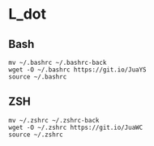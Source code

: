# L_dot
## Bash
```
mv ~/.bashrc ~/.bashrc-back
wget -O ~/.bashrc https://git.io/JuaYS
source ~/.bashrc
```
## ZSH
```
mv ~/.zshrc ~/.zshrc-back
wget -O ~/.zshrc https://git.io/JuaWC
source ~/.zshrc
```

